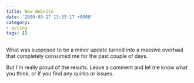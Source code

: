 ```yaml
---
title: New Website
date: '2009-03-27 13:35:17 +0000'
category:
- acting
tags: []
---
```

What was supposed to be a minor update turned into a massive overhaul that
completely consumed me for the past couple of days.

But I'm really proud of the results. Leave a comment and let me know what you
think, or if you find any quirks or issues.
